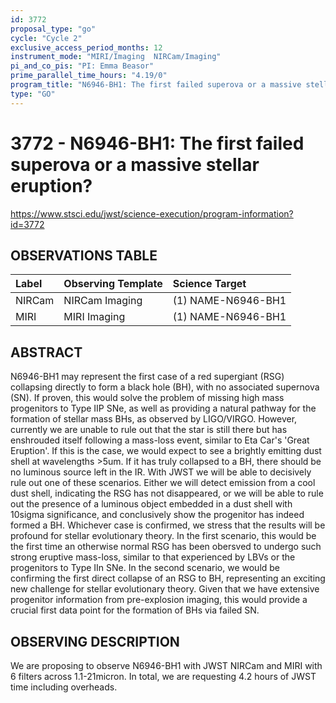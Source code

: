 ```yaml
---
id: 3772
proposal_type: "go"
cycle: "Cycle 2"
exclusive_access_period_months: 12
instrument_mode: "MIRI/Imaging  NIRCam/Imaging"
pi_and_co_pis: "PI: Emma Beasor"
prime_parallel_time_hours: "4.19/0"
program_title: "N6946-BH1: The first failed superova or a massive stellar eruption?"
type: "GO"
---
```

# 3772 - N6946-BH1: The first failed superova or a massive stellar eruption?
https://www.stsci.edu/jwst/science-execution/program-information?id=3772
## OBSERVATIONS TABLE
| Label      | Observing Template | Science Target      |
| :--------- | :----------------- | :------------------ |
| NIRCam     | NIRCam Imaging     | (1) NAME-N6946-BH1 |
| MIRI       | MIRI Imaging       | (1) NAME-N6946-BH1 |

## ABSTRACT

N6946-BH1 may represent the first case of a red supergiant (RSG) collapsing directly to form a black hole (BH), with no associated supernova (SN). If proven, this would solve the problem of missing high mass progenitors to Type IIP SNe, as well as providing a natural pathway for the formation of stellar mass BHs, as observed by LIGO/VIRGO. However, currently we are unable to rule out that the star is still there but has enshrouded itself following a mass-loss event, similar to Eta Car's 'Great Eruption'. If this is the case, we would expect to see a brightly emitting dust shell at wavelengths >5um. If it has truly collapsed to a BH, there should be no luminous source left in the IR. With JWST we will be able to decisively rule out one of these scenarios. Either we will detect emission from a cool dust shell, indicating the RSG has not disappeared, or we will be able to rule out the presence of a luminous object embedded in a dust shell with 10sigma significance, and conclusively show the progenitor has indeed formed a BH. Whichever case is confirmed, we stress that the results will be profound for stellar evolutionary theory. In the first scenario, this would be the first time an otherwise normal RSG has been obersved to undergo such strong eruptive mass-loss, similar to that experienced by LBVs or the progenitors to Type IIn SNe. In the second scenario, we would be confirming the first direct collapse of an RSG to BH, representing an exciting new challenge for stellar evolutionary theory. Given that we have extensive progenitor information from pre-explosion imaging, this would provide a crucial first data point for the formation of BHs via failed SN.

## OBSERVING DESCRIPTION

We are proposing to observe N6946-BH1 with JWST NIRCam and MIRI with 6 filters across 1.1-21micron. In total, we are requesting 4.2 hours of JWST time including overheads.